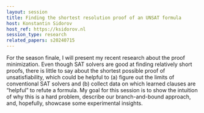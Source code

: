 ```yaml
---
layout: session
title: Finding the shortest resolution proof of an UNSAT formula
host: Konstantin Sidorov
host_ref: https://ksidorov.nl
session_type: research
related_papers: s20240715
---
```


For the season finale, I will present my recent research about the proof minimization. Even though SAT solvers are good at finding relatively short proofs, there is little to say about the shortest possible proof of unsatisfiability, which could be helpful to (a) figure out the limits of conventional SAT solvers and (b) collect data on which learned clauses are “helpful” to refute a formula. My goal for this session is to show the intuition of why this is a hard problem, describe our branch-and-bound approach, and, hopefully, showcase some experimental insights.